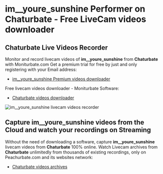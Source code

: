 # im__youre_sunshine Performer on Chaturbate - Free LiveCam videos downloader

## Chaturbate Live Videos Recorder

Monitor and record livecam videos of **im__youre_sunshine** from **Chaturbate** with Moniturbate.com
Get a premium trial for free by just and only registering with your Email address:
* [im__youre_sunshine Premium videos downloader](https://moniturbate.com/request-demo-licence-key.html)

Free livecam videos downloader - Moniturbate Software:
* [Chaturbate videos downloader](https://moniturbate.com/moniturbate-download-software.html)

![im__youre_sunshine livecam videos recorder](https://peachurnet.com/templates/moniturbate-software.png)


## Capture im__youre_sunshine videos from the Cloud and watch your recordings on Streaming

Without the need of downloading a software, capture **im__youre_sunshine** livecam videos from **Chaturbate** 100% online.
Watch Livecam archives from **Chaturbate** unlimitedly from thousands of existing recordings, only on Peachurbate.com and its websites network:
* [Chaturbate videos archives](https://peachurnet.com/)